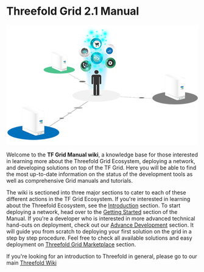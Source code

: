 # Threefold Grid 2.1 Manual

![](./img/storage_compute.png)

Welcome to the __TF Grid Manual wiki__, a knowledge base for those interested in learning more about the Threefold Grid Ecosystem, deploying a network, and developing solutions on top of the TF Grid. Here you will be able to find the most up-to-date information on the status of the development tools as well as comprehensive Grid manuals and tutorials.

The wiki is sectioned into three major sections to cater to each of these different actions in the TF Grid Ecosystem. If you're interested in learning about the Threefold Ecosystem, see the [Introduction](learn.md) section. To start deploying a network, head over to the [Getting Started](#getting_started.md) section of the Manual. If you're a developer who is interested in more advanced technical hand-outs on deployment, check out our [Advance Development](develop.md) section. It will guide you from scratch to deploying your first solution on the grid in a step by step procedure. Feel free to check all available solutions and easy deployment on [Threefold Grid Marketplace](marketplace.md) section.

If you're looking for an introduction to Threefold in general, please go to our main [Threefold Wiki](wiki.threefold.io) 
